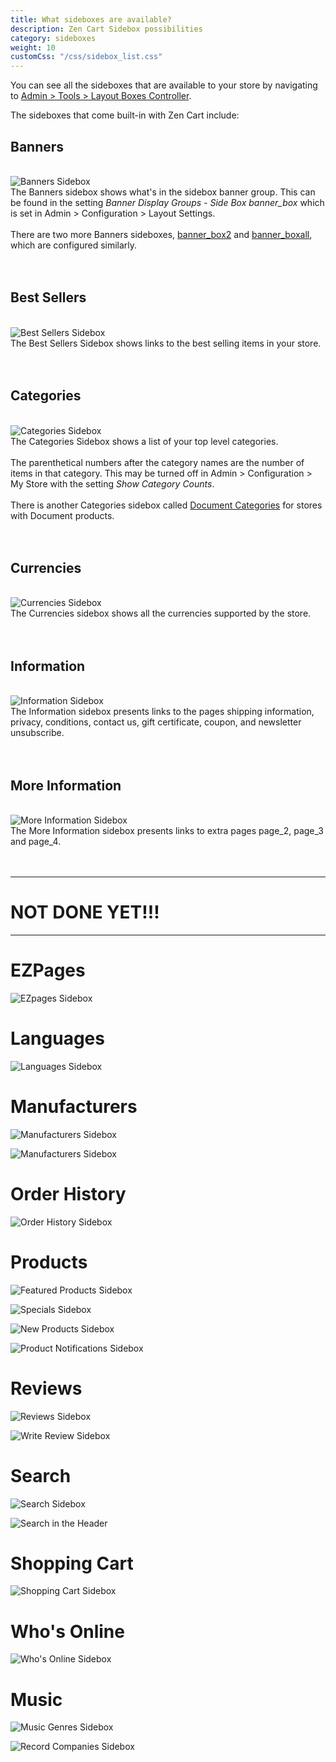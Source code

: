 ```yaml
---
title: What sideboxes are available? 
description: Zen Cart Sidebox possibilities
category: sideboxes
weight: 10
customCss: "/css/sidebox_list.css"
---
```


You can see all the sideboxes that are available to your store by navigating to [Admin > Tools > Layout Boxes Controller](/user/admin_pages/tools/layout_boxes_controller/). 

The sideboxes that come built-in with Zen Cart include:

## Banners 

<br>
<div>
   <div class="img_col"> 
      <img alt="Banners Sidebox" src="/images/sidebox_banner_box.png" />
   </div>
   <div class="notes_col">
      The Banners sidebox shows what's in the sidebox banner group. 
This can be found in the setting <i>Banner Display Groups - Side Box banner_box</i> which is set in Admin > Configuration > Layout Settings. 
      <br><br>
      There are two more Banners sideboxes, <a href="/images/sidebox_banner_box2.png">banner_box2</a> and <a href="/images/sidebox_banner_boxall.png">banner_boxall</a>, which are configured similarly.
   </div>
<br clear="all">
<br>

## Best Sellers 

<br>
<div>
   <div class="img_col"> 
      <img alt="Best Sellers Sidebox" src="/images/sidebox_bestsellers.png" />
   </div>
   <div class="notes_col">
      The Best Sellers Sidebox shows links to the best selling items in your store. 
   </div>
<br clear="all">
<br>

## Categories 

<br>
<div>
   <div class="img_col"> 
      <img alt="Categories Sidebox" src="/images/sidebox_categories.png" />
   </div>
   <div class="notes_col">
      The Categories Sidebox shows a list of your top level categories.
      <br><br>
      The parenthetical numbers after the category names are the number of items in that category.  This may be turned off in Admin > Configuration > My Store with the setting <i>Show Category Counts</i>. 
      <br><br>
       There is another Categories sidebox called <a href="/images/sidebox_documents_categories.png">Document Categories</a> for stores with Document products. 
   </div>
<br clear="all">
<br>

## Currencies 

<br>
<div>
   <div class="img_col"> 
      <img alt="Currencies Sidebox" src="/images/sidebox_currencies.png" />
   </div>
   <div class="notes_col">
      The Currencies sidebox shows all the currencies supported by the store. 
   </div>
<br clear="all">
<br>

## Information

<br>
<div>
   <div class="img_col"> 
      <img alt="Information Sidebox" src="/images/sidebox_information.png" />
   </div>
   <div class="notes_col">
      The Information sidebox presents links to the pages shipping information, privacy, conditions, contact us, gift certificate, coupon, and newsletter unsubscribe. 
   </div>
<br clear="all">
<br>


## More Information

<br>
<div>
   <div class="img_col">
      <img alt="More Information Sidebox" src="/images/sidebox_more_information.png" />
   </div>
   <div class="notes_col"> 
      The More Information sidebox presents links to extra pages page_2, page_3 and page_4.  
   </div>
</div>
<br clear="all">
<br>


<hr> 

# NOT DONE YET!!! 

<hr> 

# EZPages

![EZpages Sidebox](/images/sidebox_ezpages.png)


# Languages

![Languages Sidebox](/images/sidebox_languages.png)

# Manufacturers

![Manufacturers Sidebox](/images/sidebox_manufacturers.png)

![Manufacturers Sidebox](/images/sidebox_manufacturers_info.png)

# Order History

![Order History Sidebox](/images/sidebox_order_history.png)

# Products

![Featured Products Sidebox](/images/sidebox_featured.png)

![Specials Sidebox](/images/sidebox_specials.png)

![New Products Sidebox](/images/sidebox_new_products.png)

![Product Notifications Sidebox](/images/sidebox_product_notifications.png)

# Reviews

![Reviews Sidebox](/images/sidebox_reviews.png)

![Write Review Sidebox](/images/sidebox_write_review.png)

# Search

![Search Sidebox](/images/sidebox_search.png)
	
![Search in the Header](/images/sidebox_search_header.png)
	
# Shopping Cart

![Shopping Cart Sidebox](/images/sidebox_shopping_cart.png)
	
# Who's Online

![Who's Online Sidebox](/images/sidebox_whos_online.png)
	
# Music

![Music Genres Sidebox](/images/sidebox_music_genres.png)

![Record Companies Sidebox](/images/sidebox_record_companies.png)

